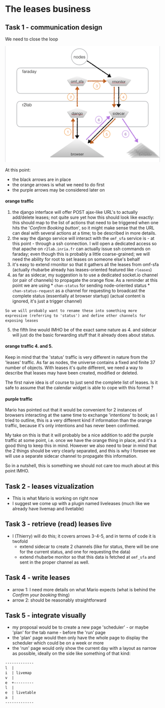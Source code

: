 # The leases business

## Task 1 - communication design

We need to close the loop 

![data flow](../sidecar/AA-2-leasesflow.png)

At this point:

* the black arrows are in place
* the orange arrows is what we need to do first
* the purple arrows may be considered later on

#### orange traffic
  1. the django interface will offer POST ajax-like URL's to actually add/delete leases; not quite sure yet how this should look like exactly: this should map to the list of actions that need to be triggered when one hits the '*Confirm Booking button*', so it might make sense that the URL can deal with several actions at a time; to be described in more details.
  2. the way the django service will interact with the `omf_sfa` service is - at this point - through a ssh connection. I will open a dedicated access so that apache on `r2lab.inria.fr` can actually issue ssh commands on faraday; even though this is probably a little coarse-grained; we will need the ability for root to set leases on someone else's behalf
  3. it's easy to extend rmonitor so that it gathers all the leases from omf-sfa (actually rhubarbe already has leases-oriented featured like `rleases`)
  4. as far as sidecar, my suggestion is to use a dedicated socket.io channel (or pair of channels) to propagate the orange flow. As a reminder at this point we are using
    * `chan-status` for sending node-oriented status
    * `chan-status-request` as a channel for requesting to broadcast the complete status (essentially at browser startup) (actual content is ignored, it's just a trigger channel)

    So we will probably want to rename these into something more expressive (referring to 'status') and define other channels for exposing leases
  5. the fifth line would IMHO be of the exact same nature as 4. and sidecar will just do the basic forwarding stuff that it already does about status.

#### orange traffic 4. and 5.

Keep in mind that the 'status' traffic is very different in nature from the 'leases' traffic. 
As far as nodes, the universe contains a fixed and finite 37 number of objects. With leases it's quite different, we need a way to describe that leases may have been created, modified or deleted. 

The first naive idea is of course to just send the complete list of leases. Is it safe to assume that the calendar widget is able to cope with this format ?

#### purple traffic

Mario has pointed out that it would be convenient for 2 instances of browsers interacting at the same time to exchange 'intentions' to book; as I tried to outline, this is a very different kind if information than the orange traffic, because it's only intentions and has never been confirmed.

My take on this is that it will probably be a nice addition to add the purple traffic at some point, i.e. once we have the orange thing in place, and it's a good thing to keep this in mind. However we also need to bear in mind that the 2 things should be very clearly separated, and this is why I foresee we will use a separate sidecar channel to propagate this information. 

So in a nutshell, this is something we should not care too much about at this point IMHO.

## Task 2 - leases vizualization

* This is what Mario is working on right now
* I suggest we come up with a plugin named liveleases (much like we already have livemap and livetable)

## Task 3 - retrieve (read) leases live

* I (Thierry) will do this; it covers arrows 3-4-5, and in terms of code it is twofold
  * extend sidecar to create 2 channels (like for status, there will be one for the current status, and one for requesting the data)
  * extend rhubarbe monitor so that this data is fetched at `omf_sfa` and sent in the proper channel as well.

## Task 4 - write leases

* arrow 1: I need more details on what Mario expects (what is behind the *Confirm your booking* thing)
* arrow 2: should be reasonably straightforward 

## Task 5 - integrate visually

* my proposal would be to create a new page 'scheduler' - or maybe 'plan' for the tab name - before the 'run' page
* the 'plan' page would then only have the whole page to display the scheduler which could be on a week or more
* the 'run' page would only show the current day with a layout as narrow as possible, ideally on the side like something of that kind:

```
-------------
l  |
i  | livemap
v  | 
e  +---------
l  |
e  | livetable
a  |
-------------
```

